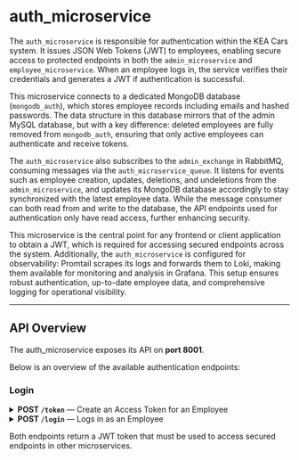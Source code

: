 # auth_microservice

The `auth_microservice` is responsible for authentication within the KEA Cars system. It issues JSON Web Tokens (JWT) to employees, enabling secure access to protected endpoints in both the `admin_microservice` and `employee_microservice`. When an employee logs in, the service verifies their credentials and generates a JWT if authentication is successful.

This microservice connects to a dedicated MongoDB database (`mongodb_auth`), which stores employee records including emails and hashed passwords. The data structure in this database mirrors that of the admin MySQL database, but with a key difference: deleted employees are fully removed from `mongodb_auth`, ensuring that only active employees can authenticate and receive tokens.

The `auth_microservice` also subscribes to the `admin_exchange` in RabbitMQ, consuming messages via the `auth_microservice_queue`. It listens for events such as employee creation, updates, deletions, and undeletions from the `admin_microservice`, and updates its MongoDB database accordingly to stay synchronized with the latest employee data. While the message consumer can both read from and write to the database, the API endpoints used for authentication only have read access, further enhancing security.

This microservice is the central point for any frontend or client application to obtain a JWT, which is required for accessing secured endpoints across the system. Additionally, the `auth_microservice` is configured for observability: Promtail scrapes its logs and forwards them to Loki, making them available for monitoring and analysis in Grafana. This setup ensures robust authentication, up-to-date employee data, and comprehensive logging for operational visibility.

---

## API Overview

The auth_microservice exposes its API on **port 8001**.

Below is an overview of the available authentication endpoints:

### Login

<details>
<summary><strong>POST <code>/token</code></strong> — Create an Access Token for an Employee</summary>

- **Summary:** Create an Access Token for an Employee.
- **Description:**  
  This endpoint is primarily used by Swagger UI and similar tools to authorize access to protected endpoints. It creates an access token for an employee by accepting form data for the employee's email (`username`) and password (`password`). Upon successful authentication, it returns a JWT token and employee information.
- **Request:**  
  - Form fields:
    - `username` (string): The email of the employee.
    - `password` (string): The password of the employee.
- **Response:**  
  - Returns a `Token` object containing the access token, token type, and employee details.

</details>

<details>
<summary><strong>POST <code>/login</code></strong> — Logs in as an Employee</summary>

- **Summary:** Logs in as an Employee.
- **Description:**  
  This endpoint works similarly to `/token`, but expects a JSON request body instead of form data. It is intended for frontend or client applications to log in and obtain a JWT for accessing protected endpoints. The request body should be an `EmployeeLoginResource` containing the employee's email and password.
- **Request:**  
  - JSON body:
    - `email` (string): The email of the employee.
    - `password` (string): The password of the employee.
- **Response:**  
  - Returns a `Token` object containing the access token, token type, and employee details.

</details>

Both endpoints return a JWT token that must be used to access secured endpoints in other microservices.
